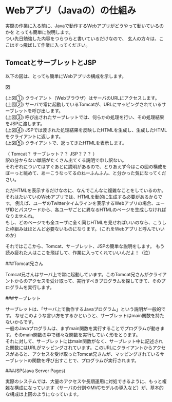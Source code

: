 # Webアプリ（Javaの）の仕組み

実際の作業に入る前に、Javaで動作するWebアプリがどうやって動いているのかを
とっても簡単に説明します。  
つい先日勉強した内容をつらつらと書いているだけなので、
玄人の方々は、ここはすっ飛ばして作業に入ってください。


## TomcatとサーブレットとJSP

以下の図は、とっても簡単にWebアプリの構成を示します。

図


(上図①) クライアント（Webブラウザ）はサーバのURLにアクセスします。  
(上図②) サーバで常に起動しているTomcatが、URLにマッピングされているサーブレットを呼び出します。  
(上図③) 呼び出されたサーブレットでは、何らかの処理を行い、その処理結果をJSPに渡します。  
(上図④) JSPでは渡された処理結果を反映したHTMLを生成し、生成したHTMLをクライアントに返します。  
(上図⑤) クライアントで、返ってきたHTMLを表示します。  

（ Tomcat？ サーブレット？？ JSP？？？ ）  
訳の分からない単語がたくさん出てくる説明で申し訳ない。  
それぞれについてはすぐあとに説明があるので、とりあえず今はこの図の構成をぼーっと眺めて、あーこうなってるのねーふんふん、と分かった気になってください。

ただHTMLを表示するだけなのに、なんでこんなに複雑なことをしているのか。  
それはたいていのWebアプリでは、HTMLを動的に生成する必要があるからです。
例えば、ユーザのTwitterタイムラインを表示するWebアプリの場合、ユーザIDとパスワードから、各ユーザごとに異なるHTMLのページを生成しなければなりませんね。  
もし、どのページでも全ユーザに全く同じHTMLを見せればいいのなら、こうした枠組みはほとんど必要ないものになります。（これをWebアプリと呼んでいいのか）

それではここから、Tomcat、サーブレット、JSPの簡単な説明をします。
もう読み疲れた人はここを飛ばして、作業に入ってくれていいんだよ！（泣）


###Tomcat兄さん

Tomcat兄さんはサーバ上で常に起動しています。このTomcat兄さんがクライアントからのアクセスを受け取って、実行すべきプログラムを探してきて、そのプログラムを実行します。


###サーブレット

サーブレットは、「サーバ上で動作するJavaプログラム」という説明が一般的です。
なぜこのような言い方をするかというと、サーブレットはmain関数を持たないからです。  
一般のJavaプログラムは、まずmain関数を実行することでプログラムが動きます。そのmain関数の中で様々な関数を実行していく形をとります。  
それに対して、サーブレットにはmain関数がなく、サーブレット中に記述された関数にはURLがマッピングされています。このURLにクライアントからアクセスがあると、アクセスを受け取ったTomcat兄さんが、マッピングされているサーブレットの関数を呼び出すことで、プログラムが実行されます。


###JSP(Java Server Pages)




実際のシステムでは、大量のアクセスや長期運用に対処できるように、もっと複雑な構成になっています（サーバの分割やMVCモデルの導入など）が、基本的な構成は上図のようになっています。
